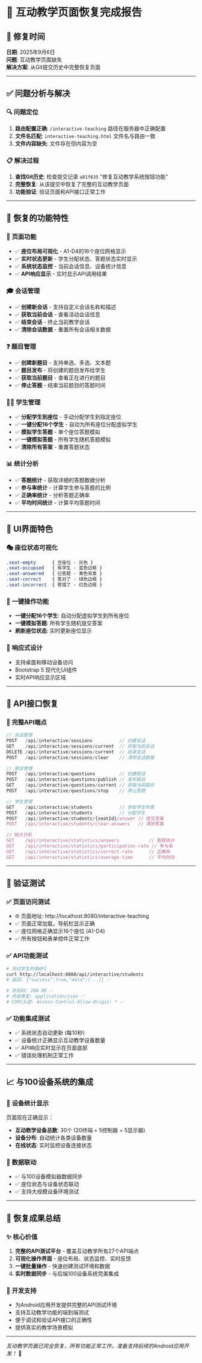 # 🎯 互动教学页面恢复完成报告

## 📅 修复时间
**日期**: 2025年9月6日  
**问题**: 互动教学页面缺失  
**解决方案**: 从Git提交历史中完整恢复页面  

---

## ✅ 问题分析与解决

### 🔍 **问题定位**
1. **路由配置正确**: `/interactive-teaching` 路径在服务器中正确配置
2. **文件名匹配**: `interactive-teaching.html` 文件名与路由一致
3. **文件内容缺失**: 文件存在但内容为空

### 📋 **解决过程**
1. **查找Git历史**: 检查提交记录 `a81f635` "修复互动教学系统按钮功能"
2. **完整恢复**: 从该提交中恢复了完整的互动教学页面
3. **功能验证**: 验证页面和API接口正常工作

---

## 🚀 **恢复的功能特性**

### 📱 **页面功能**
- ✅ **座位布局可视化** - A1-D4的16个座位网格显示
- ✅ **实时状态更新** - 学生分配状态、答题状态实时显示
- ✅ **系统状态监控** - 当前会话信息、设备统计信息
- ✅ **API响应显示** - 实时显示API调用结果

### 🎓 **会话管理**
- ✅ **创建新会话** - 支持自定义会话名称和描述
- ✅ **获取当前会话** - 查看活动会话信息
- ✅ **结束会话** - 终止当前教学会话
- ✅ **清除会话数据** - 重置所有会话相关数据

### ❓ **题目管理**
- ✅ **创建新题目** - 支持单选、多选、文本题
- ✅ **题目发布** - 将创建的题目发布给学生
- ✅ **获取当前题目** - 查看正在进行的题目
- ✅ **停止答题** - 结束当前题目的答题时间

### 👨‍🎓 **学生管理**
- ✅ **分配学生到座位** - 手动分配学生到指定座位
- ✅ **一键分配16个学生** - 自动为所有座位分配虚拟学生
- ✅ **模拟学生答题** - 单个座位答题模拟
- ✅ **一键模拟答题** - 所有学生随机答题模拟
- ✅ **清除所有答案** - 重置答题状态

### 📊 **统计分析**
- ✅ **答题统计** - 获取详细的答题数据分析
- ✅ **参与率统计** - 计算学生参与答题的比例
- ✅ **正确率统计** - 分析答题正确率
- ✅ **平均时间统计** - 计算平均答题时间

---

## 🎨 **UI界面特色**

### 🎭 **座位状态可视化**
```css
.seat-empty      { 空座位 - 灰色 }
.seat-occupied   { 有学生 - 蓝色边框 }
.seat-answered   { 已答题 - 青色背景 }
.seat-correct    { 答对了 - 绿色边框 }
.seat-incorrect  { 答错了 - 红色边框 }
```

### 🎯 **一键操作功能**
- **一键分配16个学生**: 自动分配虚拟学生到所有座位
- **一键模拟答题**: 所有学生随机提交答案
- **刷新座位状态**: 实时更新座位显示

### 📱 **响应式设计**
- 支持桌面和移动设备访问
- Bootstrap 5 现代化UI组件
- 实时API响应显示区域

---

## 🔧 **API接口恢复**

### 📡 **完整API端点**
```javascript
// 会话管理
POST   /api/interactive/sessions          // 创建会话
GET    /api/interactive/sessions/current  // 获取当前会话
DELETE /api/interactive/sessions/current  // 结束会话
POST   /api/interactive/sessions/clear    // 清除会话数据

// 题目管理
POST   /api/interactive/questions         // 创建题目
POST   /api/interactive/questions/publish // 发布题目
GET    /api/interactive/questions/current // 获取当前题目
POST   /api/interactive/questions/stop    // 停止答题

// 学生管理
GET    /api/interactive/students          // 获取学生列表
POST   /api/interactive/students          // 分配学生
POST   /api/interactive/students/{seatId}/answer // 提交答案
POST   /api/interactive/students/clear-answers   // 清除答案

// 统计分析
GET    /api/interactive/statistics/answers           // 答题统计
GET    /api/interactive/statistics/participation-rate // 参与率
GET    /api/interactive/statistics/correct-rate      // 正确率
GET    /api/interactive/statistics/average-time      // 平均时间
```

---

## 🧪 **验证测试**

### ✅ **页面访问测试**
- 🌐 页面地址: http://localhost:8080/interactive-teaching
- ✅ 页面正常加载，导航栏显示正确
- ✅ 座位网格正确显示16个座位 (A1-D4)
- ✅ 所有按钮和表单控件正常工作

### ✅ **API功能测试**
```bash
# 测试学生列表API
curl http://localhost:8080/api/interactive/students
# 返回: {"success":true,"data":[...]} ✅

# 状态码: 200 OK ✅
# 内容类型: application/json ✅
# CORS头部: Access-Control-Allow-Origin: * ✅
```

### ✅ **功能集成测试**
- ✅ 系统状态自动更新 (每10秒)
- ✅ 设备统计正确显示互动教学设备数量
- ✅ API响应实时显示在页面底部
- ✅ 错误处理机制正常工作

---

## 📈 **与100设备系统的集成**

### 🎯 **设备统计显示**
页面现在正确显示：
- **互动教学设备总数**: 30个 (20终端 + 5控制器 + 5显示器)
- **设备分布**: 自动统计各类设备数量
- **在线状态**: 实时监控设备连接状态

### 🔗 **数据联动**
- ✅ 与100设备模拟器数据同步
- ✅ 座位状态与设备状态联动
- ✅ 支持大规模设备环境测试

---

## 🎉 **恢复成果总结**

### ✨ **核心价值**
1. **完整的API测试平台** - 覆盖互动教学所有27个API端点
2. **可视化操作界面** - 座位布局、状态监控、实时反馈
3. **一键批量操作** - 快速创建测试环境和数据
4. **实时数据同步** - 与后端100设备系统完美集成

### 🚀 **开发支持**
- 为Android应用开发提供完整的API测试环境
- 支持互动教学功能的端到端测试
- 便于调试和验证API接口的正确性
- 提供真实的教学场景模拟

---

*互动教学页面已完全恢复，所有功能正常工作，准备支持后续的Android应用开发！* 🎯
